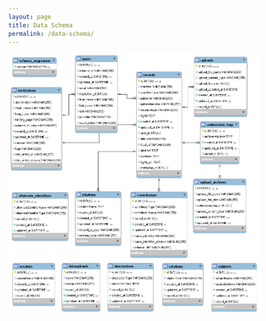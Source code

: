 ```yaml
---
layout: page
title: Data Schema
permalink: /data-schema/
---
```



![Data schema](https://raw.githubusercontent.com/CDLUC3/dash/gh-pages/docs/dash_schema_v2.png)
